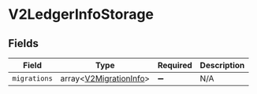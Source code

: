 # V2LedgerInfoStorage


## Fields

| Field                                                            | Type                                                             | Required                                                         | Description                                                      |
| ---------------------------------------------------------------- | ---------------------------------------------------------------- | ---------------------------------------------------------------- | ---------------------------------------------------------------- |
| `migrations`                                                     | array<[V2MigrationInfo](../../models/shared/V2MigrationInfo.md)> | :heavy_minus_sign:                                               | N/A                                                              |